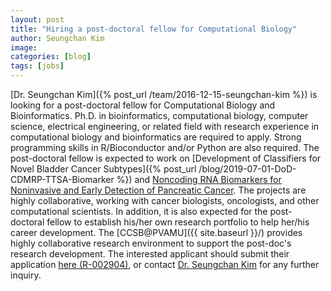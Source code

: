 ```yaml
---
layout: post
title: "Hiring a post-doctoral fellow for Computational Biology"
author: Seungchan Kim
image: 
categories: [blog]
tags: [jobs]
---
```


[Dr. Seungchan Kim]({% post_url /team/2016-12-15-seungchan-kim %}) is looking for a post-doctoral fellow for Computational Biology and Bioinformatics.  Ph.D. in bioinformatics, computational biology, computer science, electrical engineering, or related field with research experience in computational biology and bioinformatics are required to apply.  Strong programming skills in R/Bioconductor and/or Python are also required.  The post-doctoral fellow is expected to work on [Development of Classifiers for Novel Bladder Cancer Subtypes]({% post_url /blog/2019-07-01-DoD-CDMRP-TTSA-Biomarker %}) and [Noncoding RNA Biomarkers for Noninvasive and Early Detection of Pancreatic Cancer](http://grantome.com/grant/NIH/U01-CA214254-01).  The projects are highly collaborative, working with cancer biologists, oncologists, and other computational scientists.  In addition, it is also expected for the post-doctoral fellow to establish his/her own research portfolio to help her/his career development.  The [CCSB@PVAMU]({{ site.baseurl }}/) provides highly collaborative research environment to support the post-doc's research development.  The interested applicant should submit their application [here (R-002904)](https://tamus.wd1.myworkdayjobs.com/en-US/PVAMU_External/job/Prairie-View-PVAMU/Post-Doctoral-CRI-Computation-System-Biology_R-002904), or contact [Dr. Seungchan Kim](sekim@pvamu.edu) for any further inquiry.


